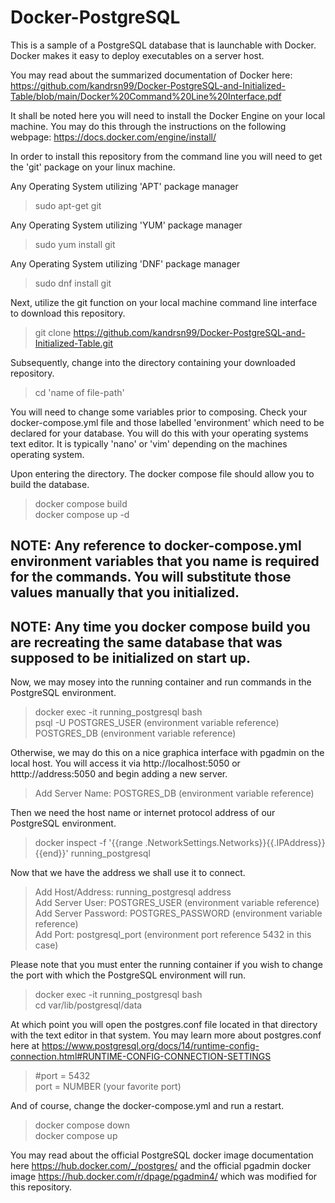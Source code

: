 # Docker-PostgreSQL

This is a sample of a PostgreSQL database that is launchable with Docker. Docker makes it easy to deploy executables on a server host.

You may read about the summarized documentation of Docker here: https://github.com/kandrsn99/Docker-PostgreSQL-and-Initialized-Table/blob/main/Docker%20Command%20Line%20Interface.pdf

It shall be noted here you will need to install the Docker Engine on your local machine. You may do this through the instructions on the following webpage: https://docs.docker.com/engine/install/

In order to install this repository from the command line you will need to get the 'git' package on your linux machine.

Any Operating System utilizing 'APT' package manager
> sudo apt-get git

Any Operating System utilizing 'YUM' package manager
> sudo yum install git

Any Operating System utilizing 'DNF' package manager
> sudo dnf install git

Next, utilize the git function on your local machine command line interface to download this repository.
> git clone https://github.com/kandrsn99/Docker-PostgreSQL-and-Initialized-Table.git

Subsequently, change into the directory containing your downloaded repository. 
> cd 'name of file-path'

You will need to change some variables prior to composing. Check your docker-compose.yml file and those labelled 'environment' which need to be declared for your database. You will do this with your operating systems text editor. It is typically 'nano' or 'vim' depending on the machines operating system.

Upon entering the directory. The docker compose file should allow you to build the database.
> docker compose build\
> docker compose up -d

## NOTE: Any reference to docker-compose.yml environment variables that you name is required for the commands. You will substitute those values manually that you initialized.
## NOTE: Any time you docker compose build you are recreating the same database that was supposed to be initialized on start up.

Now, we may mosey into the running container and run commands in the PostgreSQL environment.
> docker exec -it running_postgresql bash\
> psql -U POSTGRES_USER (environment variable reference) POSTGRES_DB (environment variable reference)

Otherwise, we may do this on a nice graphica interface with pgadmin on the local host. You will access it via http://localhost:5050 or htttp://address:5050 and begin adding a new server. 
> Add Server Name: POSTGRES_DB (environment variable reference)

Then we need the host name or internet protocol address of our PostgreSQL environment.

> docker inspect -f '{{range .NetworkSettings.Networks}}{{.IPAddress}}{{end}}' running_postgresql

Now that we have the address we shall use it to connect.

> Add Host/Address: running_postgresql address\
> Add Server User: POSTGRES_USER (environment variable reference)\
> Add Server Password: POSTGRES_PASSWORD (environment variable reference)\
> Add Port: postgresql_port (environment port reference 5432 in this case)

Please note that you must enter the running container if you wish to change the port with which the PostgreSQL environment will run.
> docker exec -it running_postgresql bash\
> cd var/lib/postgresql/data

At which point you will open the postgres.conf file located in that directory with the text editor in that system. You may learn more about postgres.conf here at https://www.postgresql.org/docs/14/runtime-config-connection.html#RUNTIME-CONFIG-CONNECTION-SETTINGS
> #port = 5432\
> port = NUMBER (your favorite port)

And of course, change the docker-compose.yml and run a restart.
> docker compose down\
> docker compose up

You may read about the official PostgreSQL docker image documentation here https://hub.docker.com/_/postgres/ and the official pgadmin docker image https://hub.docker.com/r/dpage/pgadmin4/ which was modified for this repository.
